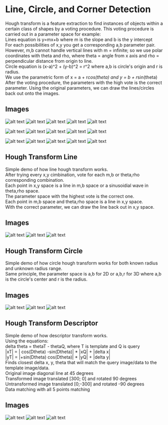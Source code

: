 # Line, Circle, and Corner Detection
Hough transform is a feature extraction to find instances of objects within a certain class of shapes by a voting procedure.
This voting procedure is carried out in a parameter space for example:\
Lines equation is y=mx+b where m is the slope and b is the y intercept\
For each possibilities of x,y you get a corresponding a,b parameter pair.
However, m,b cannot handle vertical lines with m = infinite; so we use polar coordinates with theta and rho, where theta = angle from x axis and rho = perpendicular distance from origin to line.\
Circle equation is (x-a)^2 + (y-b)^2 = r^2 where a,b is circle's origin and r is radius.\
We use the parametric form of x = a + r*cos(theta) and y = b + r*sin(theta)
After the voting procedure, the parameters with the high vote is the correct parameter.
Using the original parameters, we can draw the lines/circles back out onto the images.

## Images
![alt text](img1orig.jpg)
![alt text](img1edge.jpg)
![alt text](img1accu.jpg)
![alt text](img1hough.jpg)
![alt text](img1final.jpg)

![alt text](img2orig.jpg)
![alt text](img2edge.jpg)
![alt text](img2accu.jpg)
![alt text](img2hough.jpg)
![alt text](img2final.jpg)

![alt text](img3orig.jpg)
![alt text](img3edge.jpg)
![alt text](img3accu.jpg)
![alt text](img3hough.jpg)
![alt text](img3final.jpg)

## Hough Transform Line
Simple demo of how line hough transform works.\
After trying every x,y cimbination, vote for each m,b or theta,rho corresponding combination.\
Each point in x,y space is a line in m,b space or a sinusoidial wave in theta,rho space.\
The parameter space with the highest vote is the correct one.\
Each point in m,b space and theta,rho space is a line in x,y space.\
With the correct parameter, we can draw the line back out in x,y space.

## Images
![alt text](lineorig.jpg)
![alt text](lineaccu.jpg)
![alt text](linehough.jpg)

## Hough Transform Circle
Simple demo of how circle hough transform works for both known radius and unknown radius range.\
Same principle, the parameter space is a,b for 2D or a,b,r for 3D where a,b is the circle's center and r is the radius.

## Images
![alt text](circleorig.jpg)
![alt text](circleaccu.jpg)
![alt text](circlehough.jpg)

## Hough Transform Descriptor
Simple demo of how descriptor transform works.   
Using the equations: \
delta theta = thetaT - thetaQ, where T is template and Q is query \
|xT| = | cos(Dtheta) -sin(Dtheta)| * |xQ| + |delta x| \
|yT| = |+sin(Dtheta)  cos(Dtheta)| * |yQ| + |delta y| \
Finds closest delta x, y, theta that will match the query image/data to the template image/data.  
Original image diagonal line at 45 degrees \
Transformed image translated [300; 0] and rotated 90 degrees \
Untransformed image translated [0;-300] and rotated -90 degrees \
Data matching with all 5 points matching

## Images
![alt text](descriptororig.jpg)
![alt text](descriptortrans.jpg)
![alt text](descriptoruntrans.jpg)
